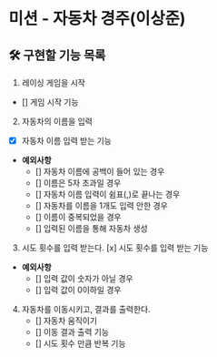 # 미션 - 자동차 경주(이상준)

## 🛠️ 구현할 기능 목록
1. 레이싱 게임을 시작
- [] 게임 시작 기능

2. 자동차의 이름을 입력
- [x] 자동차 이름 입력 받는 기능
- **예외사항**
  - [] 자동차 이름에 공백이 들어 있는 경우
  - [] 이름은 5자 초과일 경우
  - [] 자동차 이름 입력이 쉼표(,)로 끝나는 경우
  - [] 자동차를 이름을 1개도 입력 안한 경우
  - [] 이름이 중복되었을 경우
  - [] 입력된 이름을 통해 자동차 생성

3. 시도 횟수를 입력 받는다.
   [x] 시도 횟수를 입력 받는 기능
- **예외사항**
  - [] 입력 값이 숫자가 아닐 경우
  - [] 입력 값이 0이하일 경우

4. 자동차를 이동시키고, 결과를 출력한다.
   - [] 자동차 움직이기
   - [] 이동 결과 출력 기능
   - [] 시도 횟수 만큼 반복 기능

